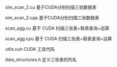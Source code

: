 sim_scan_2.cu	      基于CUDA分别扫描三张数据表

sim_scan_2.cpp	    基于CUDA分别扫描三张数据表

scan_agg.cu		  基于 CUDA 扫描三张表+联表查询+运算

scan_agg.cpu		基于 CUDA 扫描三张表+联表查询+运算

utils.cuh		         CUDA 工具代码

data_structures.h 	  定义三张表的列名
